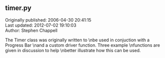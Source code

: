 ## timer.py  
Originally published: 2006-04-30 20:41:15  
Last updated: 2012-07-02 19:10:03  
Author: Stephen Chappell  
  
The Timer class was originally written to\nbe used in conjuction with a Progress Bar\nand a custom driver function. Three example\nfunctions are given in discussion to help\nbetter illustrate how this can be used.